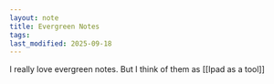 ```yaml
---
layout: note
title: Evergreen Notes
tags:
last_modified: 2025-09-18
---
```

I really love evergreen notes. But I think of them as [[Ipad as a tool]]


